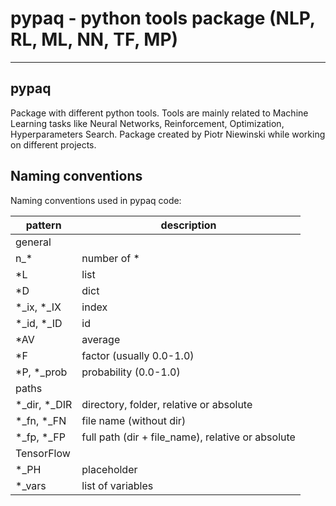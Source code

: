 
# pypaq - python tools package (NLP, RL, ML, NN, TF, MP)

-----------------

## pypaq
Package with different python tools.
Tools are mainly related to Machine Learning tasks like Neural Networks, Reinforcement, Optimization, Hyperparameters Search.
Package created by Piotr Niewinski while working on different projects.

## Naming conventions

Naming conventions used in pypaq code:

| pattern      | description |
| ---          | ---         
| general
| n_*          | number of * 
| *L           | list      
| *D           | dict
| *_ix, *_IX   | index
| *_id, *_ID   | id
| *AV          | average
| *F           | factor (usually 0.0-1.0) 
| *P, *_prob   | probability (0.0-1.0)
| paths
| *_dir, *_DIR | directory, folder, relative or absolute
| *_fn, *_FN   | file name (without dir)
| *_fp, *_FP   | full path (dir + file_name), relative or absolute
| TensorFlow
| *_PH         | placeholder
| *_vars       | list of variables
